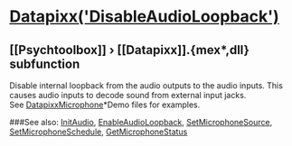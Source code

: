 # [Datapixx('DisableAudioLoopback')](Datapixx-DisableAudioLoopback) 
## [[Psychtoolbox]] &#8250; [[Datapixx]].{mex*,dll} subfunction


Disable internal loopback from the audio outputs to the audio inputs. This  
causes audio inputs to decode sound from external input jacks.  
See [DatapixxMicrophone](DatapixxMicrophone)\*Demo files for examples.  
  


###See also:
[InitAudio](Datapixx-InitAudio), [EnableAudioLoopback](Datapixx-EnableAudioLoopback), [SetMicrophoneSource](Datapixx-SetMicrophoneSource), [SetMicrophoneSchedule](Datapixx-SetMicrophoneSchedule), [GetMicrophoneStatus](Datapixx-GetMicrophoneStatus)
